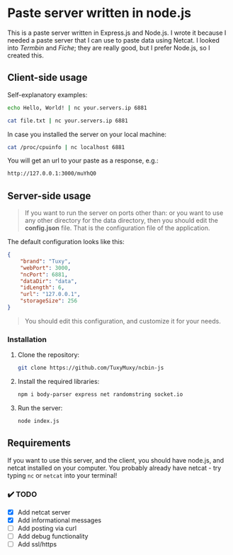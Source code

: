 # Paste server written in node.js

This is a paste server written in Express.js and Node.js. I wrote it because I needed a paste server that I can use to paste data using Netcat. I looked into _Termbin_ and _Fiche_; they are really good, but I prefer Node.js, so I created this.

## Client-side usage

Self-explanatory examples:

```bash
echo Hello, World! | nc your.servers.ip 6881
```

```bash
cat file.txt | nc your.servers.ip 6881
```

In case you installed the server on your local machine:

```bash
cat /proc/cpuinfo | nc localhost 6881
```

You will get an url to your paste as a response, e.g.:

```bash
http://127.0.0.1:3000/muYhQ0
```

## Server-side usage

> If you want to run the server on ports other than:
> or you want to use any other directory for the data directory, then you should edit the **config.json** file. That is the configuration file of the application.

The default configuration looks like this:

```json
{
	"brand": "Tuxy",
	"webPort": 3000,
	"ncPort": 6881,
	"dataDir": "data",
	"idLength": 6,
	"url": "127.0.0.1",
	"storageSize": 256
}
```

> You should edit this configuration, and customize it for your needs.

### Installation

1. Clone the repository:

   ```bash
   git clone https://github.com/TuxyMuxy/ncbin-js
   ```

2. Install the required libraries:

   ```bash
   npm i body-parser express net randomstring socket.io
   ```

3. Run the server:

   ```bash
   node index.js
   ```

## Requirements

If you want to use this server, and the client, you should have node.js, and netcat installed on your computer. You probably already have netcat - try typing `nc` or `netcat` into your terminal!

### :heavy_check_mark: **TODO**

- [x] Add netcat server
- [x] Add informational messages
- [ ] Add posting via curl
- [ ] Add debug functionality
- [ ] Add ssl/https
